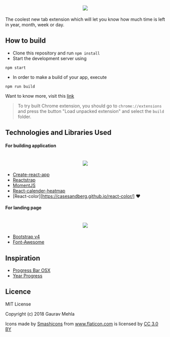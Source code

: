 <h1 align="center"><img src="screenshots/logo.png"></h1>

The coolest new tab extension which will let you know how much time is left in year, month, week or day.

## How to build

- Clone this repository and run `npm install`
- Start the development server using

```
npm start
```
- In order to make a build of your app, execute

```
npm run build
```


Want to know more, visit this [link](https://github.com/facebook/create-react-app/blob/master/packages/react-scripts/template/README.md)

> To try built Chrome extension, you should go to `chrome://extensions` and press the button "Load unpacked extension" and select the `build` folder.

## Technologies and Libraries Used

#### For building application

<h1 align="center"><img src="screenshots/3.png"></h1>

- [Create-react-app](https://github.com/facebook/create-react-app)
- [Reactstrap](https://reactstrap.github.io/)
- [MomentJS](https://momentjs.com/)
- [React-calender-heatmap](https://www.npmjs.com/package/react-calendar-heatmap)
- [React-color][https://casesandberg.github.io/react-color/] :heart:

#### For landing page

<h1 align="center"><img src="screenshots/web.png"></h1>

- [Bootstrap v4](https://github.com/twbs/bootstrap)
- [Font-Awesome](http://fontawesome.io/)

## Inspiration

- [Progress Bar OSX](https://www.producthunt.com/posts/progress-bar-osx)
- [Year Progress](https://chrome.google.com/webstore/detail/year-progress/hmejblemllciaklhffpinjgkbngcoopb)

## Licence

MIT License

Copyright (c) 2018 Gaurav Mehla

<div>Icons made by <a href="https://www.flaticon.com/authors/smashicons" title="Smashicons">Smashicons</a> from <a href="https://www.flaticon.com/" title="Flaticon">www.flaticon.com</a> is licensed by <a href="http://creativecommons.org/licenses/by/3.0/" title="Creative Commons BY 3.0" target="_blank">CC 3.0 BY</a></div>





